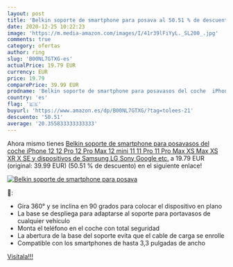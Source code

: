 ```yaml
---
layout: post
title: 'Belkin soporte de smartphone para posava al 50.51 % de descuento'
date: 2020-12-25 10:22:23
image: 'https://m.media-amazon.com/images/I/41r39lFiYyL._SL200_.jpg'
comments: true
category: ofertas
author: ring
slug: 'B00NL7GTXG-es'
actualPrice: 19.79 EUR
currency: EUR
price: 19.79
comparePrice: 39.99 EUR
prodname: 'Belkin soporte de smartphone para posavasos del coche  iPhone 12  12 Pro  12 Pro Max  12 mini  11  11 Pro  11 Pro Max  XS Max  XS  XR  X  SE y dispositivos de Samsung  LG  Sony  Google  etc.'
country: 'es'
flag: '🇪🇸'
buyurl: 'https://www.amazon.es/dp/B00NL7GTXG/?tag=tolees-21'
descuento: '50.51'
average: '20.355833333333333'
---
```


Ahora mismo tienes [Belkin soporte de smartphone para posavasos del coche  iPhone 12  12 Pro  12 Pro Max  12 mini  11  11 Pro  11 Pro Max  XS Max  XS  XR  X  SE y dispositivos de Samsung  LG  Sony  Google  etc.](https://www.amazon.es/dp/B00NL7GTXG/?tag=tolees-21) a 19.79 EUR (original: 39.99 EUR) (50.51 %  de descuento) en el siguiente enlace!

[![Belkin soporte de smartphone para posava](https://m.media-amazon.com/images/I/41r39lFiYyL._SL200_.jpg)](https://www.amazon.es/dp/B00NL7GTXG/?tag=tolees-21)

🔎:

- Gira 360° y se inclina en 90 grados para colocar el dispositivo en plano
- La base se despliega para adaptarse al soporte para portavasos de cualquier vehículo
- Monta el teléfono en el coche con total seguridad
- La abertura de la base del soporte evita que el cable de carga se enrolle
- Compatible con los smartphones de hasta 3,3 pulgadas de ancho

[Visítala!!!](https://www.amazon.es/dp/B00NL7GTXG/?tag=tolees-21)
